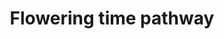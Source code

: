 ---
annotations:
- id: PW:0000003
  parent: signaling pathway
  type: Pathway Ontology
  value: signaling pathway
authors:
- MaintBot
- AlexanderPico
- Mbluemel
- Fehrhart
- Eweitz
- Larsgw
description: Barley (Hordeum vulgare L.), a cereal species with major economic and
  agricultural impact, is a facultative long-day plant, i.e. it flowers earlier in
  response to long days than to short days. Flowering time genes of the photoperiod,
  vernalization and circadian clock pathways are best studied in barley. The Ppd-H1
  gene, a pseudo-response regulator gene, is thought to be key for flowering induction
  under long days. Further important genes which convey flowering in barley under
  both photoperiods are homologs of FLOWERING LOCUS T (FT) and CONSTANS (CO). Flowering
  in response to vernalization is economically important in temperate cereals like
  barley and wheat and is controlled by the interaction of Vrn-H1 and Vrn-H2.
last-edited: 2023-02-01
organisms:
- Hordeum vulgare
redirect_from:
- /index.php/Pathway:WP2625
- /instance/WP2625
- /instance/WP2625_r125287
revision: r125287
schema-jsonld:
- '@context': https://schema.org/
  '@id': https://wikipathways.github.io/pathways/WP2625.html
  '@type': Dataset
  creator:
    '@type': Organization
    name: WikiPathways
  description: Barley (Hordeum vulgare L.), a cereal species with major economic and
    agricultural impact, is a facultative long-day plant, i.e. it flowers earlier
    in response to long days than to short days. Flowering time genes of the photoperiod,
    vernalization and circadian clock pathways are best studied in barley. The Ppd-H1
    gene, a pseudo-response regulator gene, is thought to be key for flowering induction
    under long days. Further important genes which convey flowering in barley under
    both photoperiods are homologs of FLOWERING LOCUS T (FT) and CONSTANS (CO). Flowering
    in response to vernalization is economically important in temperate cereals like
    barley and wheat and is controlled by the interaction of Vrn-H1 and Vrn-H2.
  keywords:
  - HvCEN
  - HvCO1
  - HvCO2
  - HvCO9
  - HvELF3(Eam8)
  - HvFT2
  - HvFT4
  - HvGI
  - HvLUX1
  - Ppd-H1(HvPRR7)
  - VRN-H1
  - VRN-H2
  - VRN-H3(HvFT1)
  license: CC0
  name: Flowering time pathway
seo: CreativeWork
title: Flowering time pathway
wpid: WP2625
---